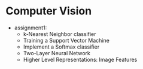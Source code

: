 # Computer Vision 
- assignment1:
  - k-Nearest Neighbor classifier
  - Training a Support Vector Machine
  - Implement a Softmax classifier 
  - Two-Layer Neural Network
  - Higher Level Representations: Image Features
  
